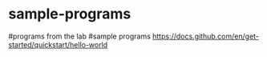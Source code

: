 # sample-programs
#programs from the lab
#sample programs
https://docs.github.com/en/get-started/quickstart/hello-world
